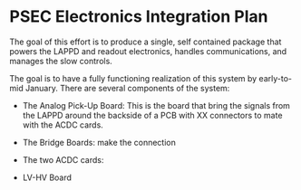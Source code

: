 # PSEC Electronics Integration Plan

The goal of this effort is to produce a single, self contained package that powers the LAPPD and readout electronics, handles communications, and manages the slow controls. 

The goal is to have a fully functioning realization of this system by early-to-mid January. There are several components
of the system:

* The Analog Pick-Up Board: This is the board that bring the signals from the LAPPD around the backside of a PCB with XX connectors to mate with the ACDC cards.

* The Bridge Boards: make the connection 

* The two ACDC cards: 

* LV-HV Board
